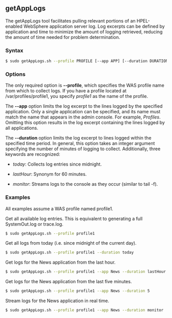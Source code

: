 ## getAppLogs

The getAppLogs tool facilitates pulling relevant portions of an HPEL-enabled WebSphere application server log. Log excerpts 
can be defined by application and time to minimize the amount of logging retrieved, reducing the amount of time needed for
problem determination.

### Syntax

```Bash
$ sudo getAppLogs.sh --profile PROFILE [--app APP] [--duration DURATION]
```

### Options

The only required option is **--profile**, which specifies the WAS profile name from which to collect logs. If you have a 
profile located at /var/profiles/profile1, you specify _profile1_ as the name of the profile.

The **--app** option limits the log excerpt to the lines logged by the specified application. Only a single application can 
be specified, and its name must match the name that appears in the admin console. For example, _Profiles_. Omitting this 
option results in the log excerpt containing the lines logged by all applications.

The **--duration** option limits the log excerpt to lines logged within the specified time period. In general, this option
takes an integer argument specifying the number of minutes of logging to collect. Additionally, three keywords are 
recognized:

- _today_: Collects log entries since midnight.

- _lastHour_: Synonym for 60 minutes.

- _monitor_: Streams logs to the console as they occur (similar to tail -f).

### Examples

All examples assume a WAS profile named profile1.

Get all available log entries. This is equivalent to generating a full SystemOut.log or trace.log.

```Bash
$ sudo getAppLogs.sh --profile profile1
```

Get all logs from today (i.e. since midnight of the current day).

```Bash
$ sudo getAppLogs.sh --profile profile1 --duration today
```

Get logs for the News application from the last hour.

```Bash
$ sudo getAppLogs.sh --profile profile1 --app News --duration lastHour
```

Get logs for the News application from the last five minutes.

```Bash
$ sudo getAppLogs.sh --profile profile1 --app News --duration 5
```

Stream logs for the News application in real time.

```Bash
$ sudo getAppLogs.sh --profile profile1 --app News --duration monitor
